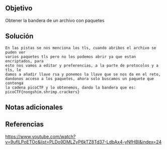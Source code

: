 ## Objetivo
Obtener la bandera de un archivo con paquetes 

## Solución
```
En las pistas se nos menciona los tls, cuando abribos el archivo se puden ver
varios paquetes tls pero no los podemos abrir ya que estan encriptados, para
esto nos vamos a editar y preferencias, a la parte de protocolos y a tls, le
damos a añadir llave rsa y ponemos la llave que se nos da en el reto,
dandonos acceso a los paquetes, ahora solo buscamos un paquete que contenga
la cadena picoCTF y lo obtenemos, dando la bandera que es:
picoCTF{nongshim.shrimp.crackers}
```
## Notas adicionales
## Referencias
https://www.youtube.com/watch?v=9uflLPoETOc&list=PLDo9DMLZyP6kTZ8Td37-LdbAx4-yNfHBl&index=24